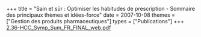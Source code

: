 +++
title = "Sain et sûr : Optimiser les habitudes de prescription - Sommaire des principaux thèmes et idées-force"
date = 2007-10-08
themes = ["Gestion des produits pharmaceutiques"]
types = ["Publications"]
+++
[2.36-HCC\_Symp\_Sum\_FR\_FINAL\_web.pdf](/files/2.36-HCC_Symp_Sum_FR_FINAL_web.pdf)
